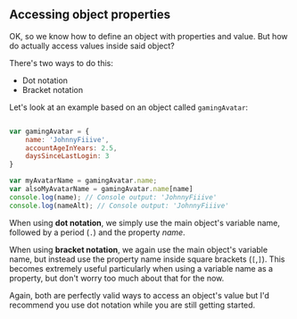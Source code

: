 ## Accessing object properties

OK, so we know how to define an object with properties and value. But how do actually access values inside said object?

There's two ways to do this:
- Dot notation
- Bracket notation

Let's look at an example based on an object called `gamingAvatar`:

~~~js

var gamingAvatar = {
	name: 'JohnnyFiiive',
	accountAgeInYears: 2.5,
	daysSinceLastLogin: 3
}

var myAvatarName = gamingAvatar.name; 
var alsoMyAvatarName = gamingAvatar.name[name]
console.log(name); // Console output: 'JohnnyFiiive'
console.log(nameAlt); // Console output: 'JohnnyFiiive'
~~~

When using **dot notation**, we simply use the main object's variable name, followed by a period (`.`) and the property *name*.

When using **bracket notation**, we again use the main object's variable name, but instead use the property name inside square brackets (`[`,`]`). This becomes extremely useful particularly when using a variable name as a property, but don't worry too much about that for the now. 

Again, both are perfectly valid ways to access an object's value but I'd recommend you use dot notation while you are still getting started.